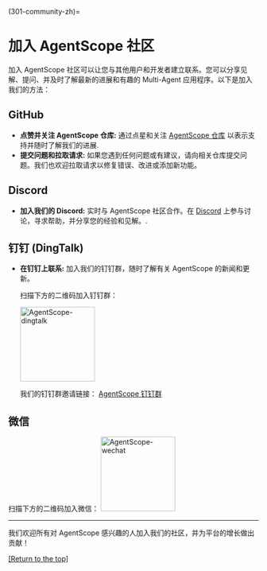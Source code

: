 (301-community-zh)=

# 加入 AgentScope 社区

加入 AgentScope 社区可以让您与其他用户和开发者建立联系。您可以分享见解、提问、并及时了解最新的进展和有趣的 Multi-Agent 应用程序。以下是加入我们的方法：

## GitHub

- **点赞并关注 AgentScope 仓库:** 通过点星和关注 [AgentScope 仓库](https://github.com/modelscope/agentscope) 以表示支持并随时了解我们的进展.
- **提交问题和拉取请求:** 如果您遇到任何问题或有建议，请向相关仓库提交问题。我们也欢迎拉取请求以修复错误、改进或添加新功能。

## Discord

- **加入我们的 Discord:** 实时与 AgentScope 社区合作。在 [Discord](https://discord.gg/eYMpfnkG8h) 上参与讨论，寻求帮助，并分享您的经验和见解。.

## 钉钉 (DingTalk)

- **在钉钉上联系:** 加入我们的钉钉群，随时了解有关 AgentScope 的新闻和更新。

  扫描下方的二维码加入钉钉群：

  <img width="150" src="https://img.alicdn.com/imgextra/i2/O1CN01tuJ5971OmAqNg9cOw_!!6000000001747-0-tps-444-460.jpg" alt="AgentScope-dingtalk">

  我们的钉钉群邀请链接： [AgentScope 钉钉群](https://qr.dingtalk.com/action/joingroup?code=v1,k1,20IUyRX5XZQ2vWjKDsjvI9dhcXjGZi3bq1pFfDZINCM=&_dt_no_comment=1&origin=11)

## 微信

扫描下方的二维码加入微信： <img width="150" src="https://img.alicdn.com/imgextra/i3/O1CN01UyfWfx1CYBM3WqlBy_!!6000000000092-2-tps-400-400.png" alt="AgentScope-wechat">

---

我们欢迎所有对 AgentScope 感兴趣的人加入我们的社区，并为平台的增长做出贡献！

[[Return to the top]](#joining-the-agentscope-community)
